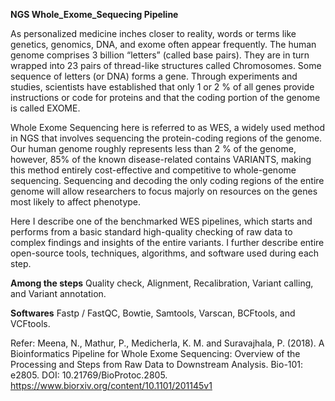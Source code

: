 **NGS Whole_Exome_Sequecing  Pipeline**

As personalized medicine inches closer to reality, words or terms like genetics, genomics, DNA, and exome often appear frequently. The human genome comprises 3 billion “letters” (called base pairs). They are in turn wrapped into 23 pairs of thread-like structures called Chromosomes. Some sequence of letters (or DNA) forms a gene. Through experiments and studies, scientists have established that only 1 or 2 % of all genes provide instructions or code for proteins and that the coding portion of the genome is called EXOME.

Whole Exome Sequencing here is referred to as WES, a widely used method in NGS that involves sequencing the protein-coding regions of the genome. Our human genome roughly represents less than 2 % of the genome, however, 85% of the known disease-related contains VARIANTS, making this method entirely cost-effective and competitive to whole-genome sequencing. Sequencing and decoding the only coding regions of the entire genome will allow researchers to focus majorly on resources on the genes most likely to affect phenotype.

Here I describe one of the benchmarked WES pipelines, which starts and performs from a basic standard high-quality checking of raw data to complex findings and insights of the entire variants. I further describe entire open-source tools, techniques, algorithms, and software used during each step.

**Among the steps**
Quality check, Alignment, Recalibration, Variant calling, and Variant annotation.

**Softwares**
Fastp / FastQC, Bowtie, Samtools, Varscan, BCFtools, and VCFtools.

Refer: 
Meena, N., Mathur, P., Medicherla, K. M. and Suravajhala, P. (2018). A Bioinformatics Pipeline for Whole Exome Sequencing: Overview of the Processing and Steps from Raw Data to Downstream Analysis. Bio-101: e2805. DOI: 10.21769/BioProtoc.2805. https://www.biorxiv.org/content/10.1101/201145v1 
